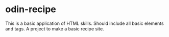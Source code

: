 # odin-recipe
This is a basic application of HTML skills.
Should include all basic elements and tags.
A project to make a basic recipe site.